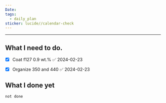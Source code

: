 ```yaml
---
Date: 
tags:
  - daily_plan
sticker: lucide//calendar-check
---
```

---
## What I need to do.

- [x] Coat f127 0.9 wt.% ✅ 2024-02-23
- [x] Organize 350 and 440 ✅ 2024-02-23



## What I done yet
```tasks
not done
```
